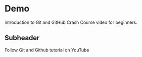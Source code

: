 # Demo

Introduction to Git and GitHub Crash Course video for beginners. 

## Subheader

Follow Git and Github tutorial on YouTube
